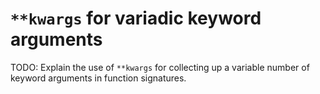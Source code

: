 # `**kwargs` for variadic keyword arguments

TODO: Explain the use of `**kwargs` for collecting up a variable number of keyword arguments in function signatures.
